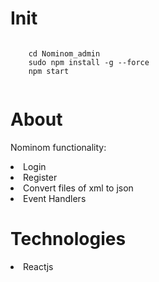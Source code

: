 # Init

   <pre><code>
    cd Nominom_admin
    sudo npm install -g --force
    npm start
  </pre></code>

# About

<p>Nominom functionality</hp>:

<li>Login</li>
<li>Register</li> 
<li>Convert files of xml to json</li>
<li>Event Handlers</li>


# Technologies

<li>Reactjs</li>


